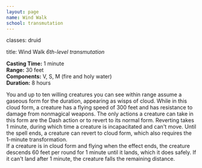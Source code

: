 ```yaml
---
layout: page
name: Wind Walk
school: transmutation
---
```

classes: druid

title: Wind Walk 
_6th-level transmutation_ 

**Casting Time:** 1 minute    
**Range:** 30 feet    
**Components:** V, S, M (fire and holy water)    
**Duration:** 8 hours 

You and up to ten willing creatures you can see within range assume a gaseous form for the duration, appearing as wisps of cloud. While in this cloud form, a creature has a flying speed of 300 feet and has resistance to damage from nonmagical weapons. The only actions a creature can take in this form are the Dash action or to revert to its normal form. Reverting takes 1 minute, during which time a creature is incapacitated and can't move. Until the spell ends, a creature can revert to cloud form, which also requires the 1-minute transformation.    
If a creature is in cloud form and flying when the effect ends, the creature descends 60 feet per round for 1 minute until it lands, which it does safely. If it can't land after 1 minute, the creature falls the remaining distance. 